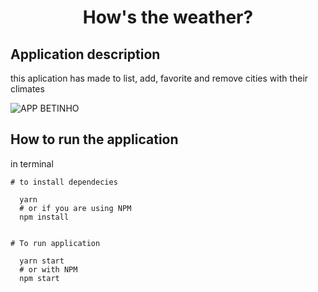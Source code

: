<h1 align="center" >How's the weather?</h1>


## Application description

this aplication has made to list, add, favorite and remove cities with their climates

![APP BETINHO](https://user-images.githubusercontent.com/71423080/147988013-460f2ab7-4e9d-4423-a67a-604301b3b4e6.png)

## How to run the application

in terminal

```
# to install dependecies

  yarn
  # or if you are using NPM
  npm install
  

# To run application

  yarn start
  # or with NPM
  npm start
```
